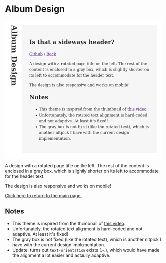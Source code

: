 # Album Design

![Preview](preview.png)

A design with a rotated page title on the left. The rest of the content is enclosed in a gray box, which is slightly shorter on its left to accommodate for the header text.

The design is also responsive and works on mobile!

[Click here to return to the main page.](../../README.md)

## Notes

- This theme is inspired from the thumbnail of [this video](https://www.youtube.com/watch?v=Y0KQNn3aL4Q).
- Unfortunately, the rotated text alignment is hard-coded and not adaptive. At least it's fixed!
- The gray box is not fixed (like the rotated text), which is another nitpick I have with the current design implementation.
- Update: turns out `text-orientation` exists (.-.), which would have made the alignment a lot easier and actaully adaptive.

